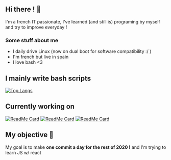 ## Hi there ! 👋
I'm a french IT passionate, I've learned (and still is) programing by myself and try to improve everyday !

### Some stuff about me
- I daily drive Linux (now on dual boot for software compatibility :/ )
- I'm french but live in spain
- I love bash <3

## I mainly write bash scripts

[![Top Langs](https://github-readme-stats.vercel.app/api/top-langs/?username=Lordva&layout=compact&count_private=true&langs_count=8)](https://github.com/anuraghazra/github-readme-stats)


## Currently working on

[![ReadMe Card](https://github-readme-stats.vercel.app/api/pin/?username=lordva&repo=minecraft-server-installer)](https://github.com/lordva/minecraft-server-installer)
[![ReadMe Card](https://github-readme-stats.vercel.app/api/pin/?username=lordva&repo=download_manager)](https://github.com/lordva/download_manager)
[![ReadMe Card](https://github-readme-stats.vercel.app/api/pin/?username=lordva&repo=Garden-bot)](https://github.com/lordva/Garden-bot)

## My objective 🧭 
My goal is to make **one commit a day for the rest of 2020 !**
and I'm trying to learn JS w/ react

<!-- This is heavely inspired from https://github.com/AstroGD/AstroGD/blob/master/README.md -->
